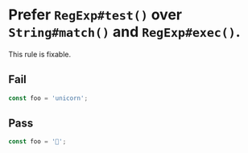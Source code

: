 # Prefer `RegExp#test()` over `String#match()` and `RegExp#exec()`.

<!-- More detailed description. Remove this comment. -->

This rule is fixable.

## Fail

```js
const foo = 'unicorn';
```

## Pass

```js
const foo = '🦄';
```
